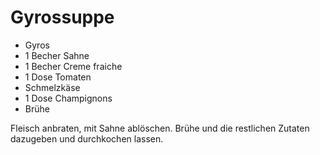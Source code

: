 # Gyrossuppe

* Gyros
* 1 Becher Sahne
* 1 Becher Creme fraiche
* 1 Dose Tomaten
* Schmelzkäse
* 1 Dose Champignons
* Brühe

Fleisch anbraten, mit Sahne ablöschen. Brühe und die restlichen Zutaten dazugeben und durchkochen lassen.
